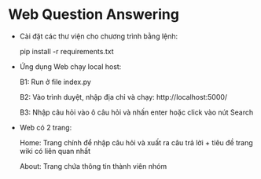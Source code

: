 # Web Question Answering

* Cài đặt các thư viện cho chương trình bằng lệnh:  
    <p> pip install -r requirements.txt <p>

* Ứng dụng Web chạy local host:
    <p> B1: Run ở file index.py </p>
    <p> B2: Vào trình duyệt, nhập địa chỉ và chạy: http://localhost:5000/ </p>
    <p> B3: Nhập câu hỏi vào ô câu hỏi và nhấn enter hoặc click vào nút Search </p>

* Web có 2 trang:
    <p> Home: Trang chính để nhập câu hỏi và xuất ra câu trả lời + tiêu đề trang wiki có liên quan nhất  </p>
    <p> About: Trang chứa thông tin thành viên nhóm </p>
